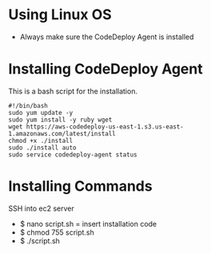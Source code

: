 # Using Linux OS
- Always make sure the CodeDeploy Agent is installed

# Installing CodeDeploy Agent
This is a bash script for the installation. 
``````
#!/bin/bash
sudo yum update -y
sudo yum install -y ruby wget
wget https://aws-codedeploy-us-east-1.s3.us-east-1.amazonaws.com/latest/install
chmod +x ./install
sudo ./install auto
sudo service codedeploy-agent status
``````

# Installing Commands
SSH into ec2 server
- $ nano script.sh  = insert installation code
- $ chmod 755 script.sh
- $ ./script.sh